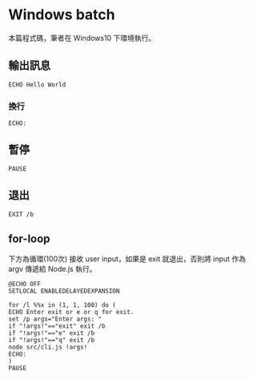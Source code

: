 # Windows batch
本篇程式碼，筆者在 Windows10 下環境執行。

## 輸出訊息
```
ECHO Hello World
```

### 換行
```
ECHO:
```

## 暫停
```
PAUSE
```

## 退出
```
EXIT /b
```

## for-loop
下方為循環(100次) 接收 user input，如果是 exit 就退出，否則將 input 作為 argv 傳遞給 Node.js 執行。

 
```batch
@ECHO OFF
SETLOCAL ENABLEDELAYEDEXPANSION

for /l %%x in (1, 1, 100) do (
ECHO Enter exit or e or q for exit.
set /p args="Enter args: "
if "!args!"=="exit" exit /b
if "!args!"=="e" exit /b
if "!args!"=="q" exit /b
node src/cli.js !args!
ECHO:
)
PAUSE
```